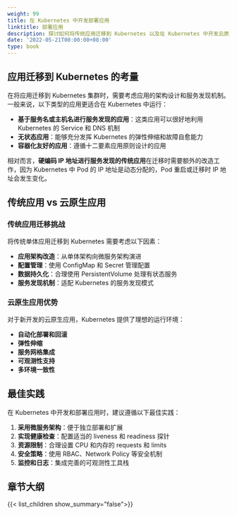 ```yaml
---
weight: 99
title: 在 Kubernetes 中开发部署应用
linktitle: 部署应用
description: 探讨如何将传统应用迁移到 Kubernetes 以及在 Kubernetes 中开发云原生应用的最佳实践，包括服务发现、应用设计和部署策略等关键要素。
date: '2022-05-21T00:00:00+08:00'
type: book
---
```


## 应用迁移到 Kubernetes 的考量

在将应用迁移到 Kubernetes 集群时，需要考虑应用的架构设计和服务发现机制。一般来说，以下类型的应用更适合在 Kubernetes 中运行：

- **基于服务名或主机名进行服务发现的应用**：这类应用可以很好地利用 Kubernetes 的 Service 和 DNS 机制
- **无状态应用**：能够充分发挥 Kubernetes 的弹性伸缩和故障自愈能力
- **容器化友好的应用**：遵循十二要素应用原则设计的应用

相对而言，**硬编码 IP 地址进行服务发现的传统应用**在迁移时需要额外的改造工作，因为 Kubernetes 中 Pod 的 IP 地址是动态分配的，Pod 重启或迁移时 IP 地址会发生变化。

## 传统应用 vs 云原生应用

### 传统应用迁移挑战

将传统单体应用迁移到 Kubernetes 需要考虑以下因素：

- **应用架构改造**：从单体架构向微服务架构演进
- **配置管理**：使用 ConfigMap 和 Secret 管理配置
- **数据持久化**：合理使用 PersistentVolume 处理有状态服务
- **服务发现机制**：适配 Kubernetes 的服务发现模式

### 云原生应用优势

对于新开发的云原生应用，Kubernetes 提供了理想的运行环境：

- **自动化部署和回滚**
- **弹性伸缩**
- **服务网格集成**
- **可观测性支持**
- **多环境一致性**

## 最佳实践

在 Kubernetes 中开发和部署应用时，建议遵循以下最佳实践：

1. **采用微服务架构**：便于独立部署和扩展
2. **实现健康检查**：配置适当的 liveness 和 readiness 探针
3. **资源限制**：合理设置 CPU 和内存的 requests 和 limits
4. **安全策略**：使用 RBAC、Network Policy 等安全机制
5. **监控和日志**：集成完善的可观测性工具栈

## 章节大纲

{{< list_children show_summary="false">}}
